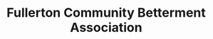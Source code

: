 ---
layout: repo
title: "Fullerton Community Betterment Association"
id: 6356
permalink: repos/6356/
---